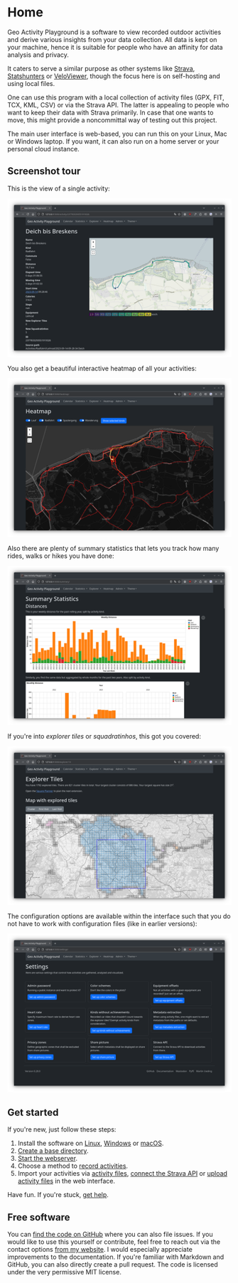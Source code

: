 # Home

Geo Activity Playground is a software to view recorded outdoor activities and derive various insights from your data collection. All data is kept on your machine, hence it is suitable for people who have an affinity for data analysis and privacy.

It caters to serve a similar purpose as other systems like [Strava](https://strava.com/), [Statshunters](https://statshunters.com/) or [VeloViewer](https://veloviewer.com/), though the focus here is on self-hosting and using local files.

One can use this program with a local collection of activity files (GPX, FIT, TCX, KML, CSV) or via the Strava API. The latter is appealing to people who want to keep their data with Strava primarily. In case that one wants to move, this might provide a noncommittal way of testing out this project.

The main user interface is web-based, you can run this on your Linux, Mac or Windows laptop. If you want, it can also run on a home server or your personal cloud instance.

## Screenshot tour

This is the view of a single activity:

![](images/screenshot-activity.png)

You also get a beautiful interactive heatmap of all your activities:

![](images/screenshot-heatmap.png)

Also there are plenty of summary statistics that lets you track how many rides, walks or hikes you have done:

![t](images/screenshot-summary.png)

If you're into _explorer tiles_ or _squadratinhos_, this got you covered:

![](images/screenshot-explorer.png)

The configuration options are available within the interface such that you do not have to work with configuration files (like in earlier versions):

![](images/screenshot-settings.png)

## Get started

If you're new, just follow these steps:

1. Install the software on [Linux](install-on-linux.md), [Windows](install-on-windows.md) or [macOS](install-on-macos.md).
2. [Create a base directory](create-a-base-directory.md).
3. [Start the webserver](starting-the-webserver.md).
4. Choose a method to [record activities](record-activities.md).
5. Import your activities via [activity files](import-activity-files.md), [connect the Strava API](connect-strava-api.md) or [upload activity files](upload-activity-files.md) in the web interface.

Have fun. If you're stuck, [get help](get-help.md).

## Free software

You can [find the code on GitHub](https://github.com/martin-ueding/geo-activity-playground) where you can also file issues. If you would like to use this yourself or contribute, feel free to reach out via the contact options [from my website](https://martin-ueding.de/). I would especially appreciate improvements to the documentation. If you're familiar with Markdown and GitHub, you can also directly create a pull request. The code is licensed under the very permissive MIT license.